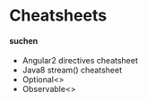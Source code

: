 Cheatsheets
===========

#### suchen
- Angular2 directives cheatsheet
- Java8 stream() cheatsheet
- Optional<>
- Observable<>